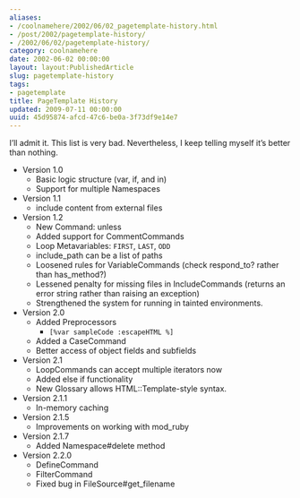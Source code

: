 ```yaml
---
aliases:
- /coolnamehere/2002/06/02_pagetemplate-history.html
- /post/2002/pagetemplate-history/
- /2002/06/02/pagetemplate-history/
category: coolnamehere
date: 2002-06-02 00:00:00
layout: layout:PublishedArticle
slug: pagetemplate-history
tags:
- pagetemplate
title: PageTemplate History
updated: 2009-07-11 00:00:00
uuid: 45d95874-afcd-47c6-be0a-3f73df9e14e7
---
```


I’ll admit it. This list is very bad. Nevertheless, I keep telling
myself it’s better than nothing.

  - Version 1.0
      - Basic logic structure (var, if, and in)
      - Support for multiple Namespaces
  - Version 1.1
      - include content from external files
  - Version 1.2
      - New Command: unless
      - Added support for CommentCommands
      - Loop Metavariables: `FIRST`, `LAST`, `ODD`
      - include\_path can be a list of paths
      - Loosened rules for VariableCommands (check respond\_to? rather
        than has\_method?)
      - Lessened penalty for missing files in IncludeCommands (returns
        an error string rather than raising an exception)
      - Strengthened the system for running in tainted environments.
  - Version 2.0
      - Added Preprocessors
          - `[%var sampleCode :escapeHTML %]`
      - Added a CaseCommand
      - Better access of object fields and subfields
  - Version 2.1
      - LoopCommands can accept multiple iterators now
      - Added else if functionality
      - New Glossary allows HTML::Template-style syntax.
  - Version 2.1.1
      - In-memory caching
  - Version 2.1.5
      - Improvements on working with mod\_ruby
  - Version 2.1.7
      - Added Namespace\#delete method
  - Version 2.2.0
      - DefineCommand
      - FilterCommand
      - Fixed bug in FileSource\#get\_filename